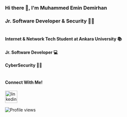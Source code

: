 ### Hi there 👋, I'm Muhammed Emin Demirhan
### Jr. Software Developer & Security 👨‍💻
#
#### Internet & Network Tech Student at Ankara University 📚
#### Jr. Software Developer 💻
#### CyberSecurity 👨‍💻

#
#### Connect With Me!
[<img src='https://cdn.jsdelivr.net/npm/simple-icons@3.0.1/icons/linkedin.svg' alt='linkedin' height='40'>](https://www.linkedin.com/in/emindmrhn/)


![Profile views](https://gpvc.arturio.dev/emindmrhn)    
